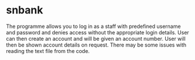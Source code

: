 # snbank
The programme allows you to log in as a staff with predefined username and password and denies access without the appropriate login details.
User can then create an account and will be given an account number.
User will then be shown account details on request.
There may be some issues with reading the text file from the code. 
